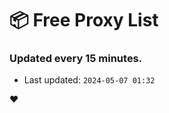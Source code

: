 # :package: Free Proxy List
### Updated every 15 minutes.

- Last updated: `2024-05-07 01:32`

:heart:
